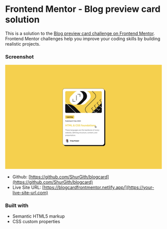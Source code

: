 # Frontend Mentor - Blog preview card solution

This is a solution to the [Blog preview card challenge on Frontend Mentor](https://www.frontendmentor.io/challenges/blog-preview-card-ckPaj01IcS). Frontend Mentor challenges help you improve your coding skills by building realistic projects. 


### Screenshot

![screenshoot](activecard.jpg)

- Github: [https://github.com/ShurGith/blogcard](https://github.com/ShurGith/blogcard)
- Live Site URL: [https://blogcardfrontmentor.netlify.app/](https://your-live-site-url.com)

### Built with

- Semantic HTML5 markup
- CSS custom properties